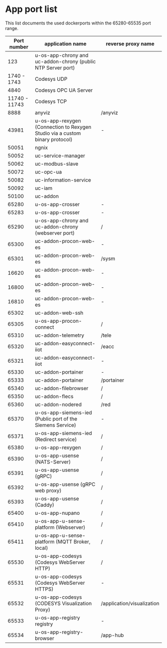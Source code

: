 # App port list

This list documents the used dockerports within the 65280-65535 port range.

| Port number   | application name                                                              | reverse proxy name         |
| ------------- | ----------------------------------------------------------------------------- | -------------------------- |
| 123           | u-os-app-chrony and uc-addon-chrony (public NTP Server port)                  |                            |
| 1740 - 1743   | Codesys UDP                                                                   |                            |
| 4840          | Codesys OPC UA Server                                                         |                            |
| 11740 - 11743 | Codesys TCP                                                                   |                            |
| 8888          | anyviz                                                                        | /anyviz                    |
| 43981         | u-os-app-rexygen (Connection to Rexygen Studio via a custom binary protocol) | -                          |
| 50051         | ngnix                                                                         |                            |
| 50052         | uc-service-manager                                                            |                            |
| 50062         | uc-modbus-slave                                                               |                            |
| 50072         | uc-opc-ua                                                                     |                            |
| 50082         | uc-information-service                                                        |                            |
| 50092         | uc-iam                                                                        |                            |
| 50100         | uc-addon                                                                      |                            |
| 65280         | u-os-app-crosser                                                              | -                          |
| 65283         | u-os-app-crosser                                                              | -                          |
| 65290         | u-os-app-chrony and uc-addon-chrony (webserver port)                          | /                          |
| 65300         | uc-addon-procon-web-es                                                        | -                          |
| 65301         | uc-addon-procon-web-es                                                        | /sysm                      |
| 16620         | uc-addon-procon-web-es                                                        | -                          |
| 16800         | uc-addon-procon-web-es                                                        | -                          |
| 16810         | uc-addon-procon-web-es                                                        | -                          |
| 65302         | uc-addon-web-ssh                                                              |                            |
| 65305         | u-os-app-procon-connect                                                       | /                          |
| 65310         | uc-addon-telemetry                                                            | /tele                      |
| 65320         | uc-addon-easyconnect-iiot                                                     | /eacc                      |
| 65321         | uc-addon-easyconnect-iiot                                                     | -                          |
| 65330         | uc-addon-portainer                                                            | -                          |
| 65333         | uc-addon-portainer                                                            | /portainer                 |
| 65340         | uc-addon-filebrowser                                                          | /                          |
| 65350         | uc-addon-flecs                                                                | /                          |
| 65360         | uc-addon-nodered                                                              | /red                       |
| 65370         | u-os-app-siemens-ied (Public port of the Siemens Service)                     | -                          |
| 65371         | u-os-app-siemens-ied (Redirect service)                                       | /                          |
| 65380         | u-os-app-rexygen                                                              | /                          |
| 65390         | u-os-app-usense (NATS-Server)                                                 | /                          |
| 65391         | u-os-app-usense (gRPC)                                                        | /                          |
| 65392         | u-os-app-usense (gRPC web proxy)                                              | /                          |
| 65393         | u-os-app-usense (Caddy)                                                       | /                          |
| 65400         | u-os-app-nupano                                                               | /                          |
| 65410         | u-os-app-u-sense-platform (Webserver)                                         | /                          |
| 65411         | u-os-app-u-sense-platform (MQTT Broker, local)                                | /                          |
| 65530         | u-os-app-codesys (Codesys WebServer HTTP)                                     | /                          |
| 65531         | u-os-app-codesys (Codesys WebServer HTTPS)                                    | -                          |
| 65532         | u-os-app-codesys (CODESYS Visualization Proxy)                                | /application/visualization |
| 65533         | u-os-app-registry registry                                                    | -                          |
| 65534         | u-os-app-registry-browser                                                     | /app-hub                   |
